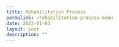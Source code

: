 ```yaml
---
title: Rehabilitation Process
permalink: /rehabilitation-process-menu
date: 2022-01-03
layout: post
description: ""
---
```


